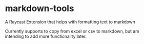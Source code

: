 # markdown-tools

A Raycast Extension that helps with formatting text to markdown

Currently supports to copy from excel or csv to markdown, but am intending to add more functionality later.